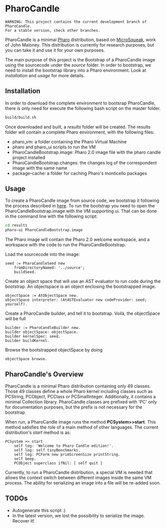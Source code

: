 PharoCandle
===========

	WARNING: This project contains the current development branch of PharoCandle.
	For a stable version, check other branches.

PharoCandle is a minimal [Pharo](http://www.pharo.org) distribution, based on [MicroSqueak](http://web.media.mit.edu/~jmaloney/microsqueak/readme.txt), work of John Maloney. This distribution is currently for research purposes, but you can take it and use it for your own purposes.

The main purpose of this project is the Bootstrap of a PharoCandle image using the sourcecode under the _source_ folder. In order to bootstrap, we need to install the bootstrap library into a Pharo environment. Look at _installation_ and _usage_ for more details.

Installation
------------

In order to download the complete environment to bootsrap PharoCandle, there is only need for execute the following bash script on the master folder.
```bash
build/build.sh
```

Once downloaded and built, a _results_ folder will be created. The results folder will contain a complete Pharo environment, with the following files:
- pharo_vm: a folder containing the Pharo Virtual Machine
- pharo and pharo_ui scripts to run the VM
- PharoCandleBootstrap.image: Pharo 2.0 image file with the pharo candle project installed
- PharoCandleBootstrap.changes: the changes log of the correspondent image with the same name
- package-cache: a folder for caching Pharo's monticello packages  

Usage
-----

To create a PharoCandle image from source code, we bootstrap it following the process described in [here](http://playingwithobjects.wordpress.com/2013/05/06/bootstrap-revival-the-basics/). To run the bootstrap you need to open the PharoCandleBootstrap.image with the VM supporting ui. That can be done in the command line with the following script:

```bash
cd results
pharo-ui PharoCandleBootstrap.image
```

The Pharo image will contain the Pharo 2.0 welcome workspace, and a workspace with the code to run the PharoCandleBootstrap.

Load the sourcecode into the image:
```smalltalk
seed := PharoCandleSeed new
    fromDirectoryNamed: '../source';
    buildSeed.
```

Create an object space that will use an AST evaluator to run code during the bootstrap. An objectspace is an object enclosing the bootstrapped image.
```smalltalk
objectSpace := AtObjectSpace new.
objectSpace interpreter: (AtASTEvaluator new codeProvider: seed; yourself).
```

Create a PharoCandle builder, and tell it to bootstrap. Voilá, the objectSpace will be full
```smalltalk
builder := PharoCandleBuilder new.
builder objectSpace: objectSpace.
builder kernelSpec: seed.
builder	buildKernel.
```


Browse the bootstrapped objectSpace by doing
```smalltalk
objectSpace browse.
```

PharoCandle's Overview
----------------------

PharoCandle is a minimal Pharo distribution containing only 49 classes. Those 49 classes define a whole Pharo kernel including classes such as PCString, PCObject, PCClass or PCSmallInteger. Additionally, it contains a minimal Collection library. PharoCandle classes are prefixed with 'PC' only for documentation purposes, but the prefix is not necessary for the bootstrap.

When run, a PharoCandle image runs the method **PCSystem>>start**. This method satisfies the role of a main method of other languages. The current distribution's _start_ method is as:

```smalltalk
PCSystem >> start
	self log: 'Welcome to Pharo Candle edition!'.
	self log: self tinyBenchmarks.
	self log: PCForm new primScreenSize printString.
	self beep.
	PCObject superclass ifNil: [ self quit ]
```

Currently, to run a PharoCandle distribution, a special VM is needed that allows the context switch between different images inside the same VM process. The ability for serializing an image into a file will be re-added soon.

TODOs
----------------------
- Autogenerate this script :)
- In the latest version, we lost the possibility to serialize the image. Recover it!